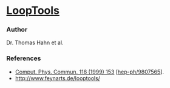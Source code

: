 [LoopTools](http://www.feynarts.de/looptools/) 
=========
### Author

   Dr. Thomas Hahn et al.

### References

 * [Comput. Phys. Commun. 118 (1999) 153](        http://dx.doi.org/10.1016/S0010-4655(98)00173-8) [[hep-ph/9807565](http://arxiv.org/abs/hep-ph/9807565)].
 * http://www.feynarts.de/looptools/

